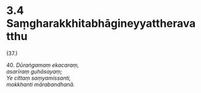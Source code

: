 # 3.4 Saṃgharakkhitabhāgineyyattheravatthu

(37.)

40\. _Dūraṅgamaṃ ekacaraṃ,_  
_asarīraṃ guhāsayaṃ;_  
_Ye cittaṃ saṃyamissanti,_  
_mokkhanti mārabandhanā._
